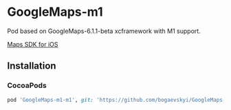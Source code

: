 # GoogleMaps-m1

Pod based on GoogleMaps-6.1.1-beta xcframework with M1 support.

[Maps SDK for iOS](https://developers.google.com/maps/documentation/ios-sdk/config#xcframework-manual)

## Installation

### CocoaPods

```ruby
pod 'GoogleMaps-m1-m1', git: 'https://github.com/bogaevskyi/GoogleMaps-m1', :tag => '6.1.1-beta'
```
